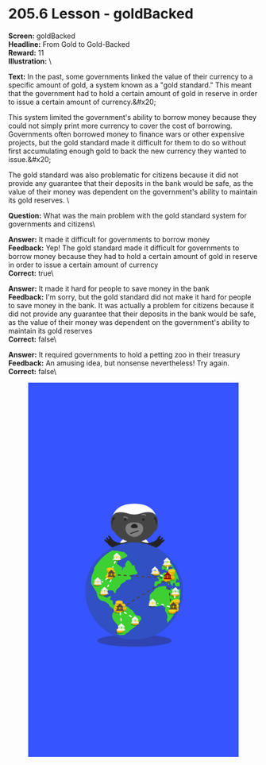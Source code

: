 # 205.6 Lesson - goldBacked

**Screen:** goldBacked\
**Headline:** From Gold to Gold-Backed\
**Reward:** 11\
**Illustration:** \

**Text:** In the past, some governments linked the value of their currency to a specific amount of gold, a system known as a &quot;gold standard.&quot; This meant that the government had to hold a certain amount of gold in reserve in order to issue a certain amount of currency.&amp;#x20;

This system limited the government&#x27;s ability to borrow money because they could not simply print more currency to cover the cost of borrowing. Governments often borrowed money to finance wars or other expensive projects, but the gold standard made it difficult for them to do so without first accumulating enough gold to back the new currency they wanted to issue.&amp;#x20;

The gold standard was also problematic for citizens because it did not provide any guarantee that their deposits in the bank would be safe, as the value of their money was dependent on the government&#x27;s ability to maintain its gold reserves.
\

**Question:** What was the main problem with the gold standard system for governments and citizens\

**Answer:** It made it difficult for governments to borrow money\
**Feedback:** Yep! The gold standard made it difficult for governments to borrow money because they had to hold a certain amount of gold in reserve in order to issue a certain amount of currency\
**Correct:** true\

**Answer:** It made it hard for people to save money in the bank\
**Feedback:** I&#x27;m sorry, but the gold standard did not make it hard for people to save money in the bank. It was actually a problem for citizens because it did not provide any guarantee that their deposits in the bank would be safe, as the value of their money was dependent on the government&#x27;s ability to maintain its gold reserves\
**Correct:** false\

**Answer:** It required governments to hold a petting zoo in their treasury\
**Feedback:** An amusing idea, but nonsense nevertheless! Try again.\
**Correct:** false\


<figure><img src="../.gitbook/assets/205-06.png" alt=""><figcaption></figcaption></figure>

